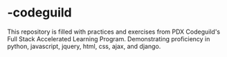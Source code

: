 # -codeguild
This repository is filled with practices and exercises from PDX Codeguild's Full Stack Accelerated Learning Program. Demonstrating proficiency in python, javascript, jquery, html, css, ajax, and django.
